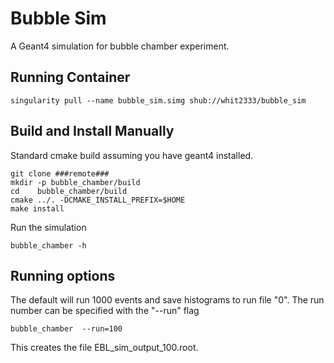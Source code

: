 Bubble Sim
==========

A Geant4 simulation for bubble chamber experiment.

Running Container
-----------------

```
singularity pull --name bubble_sim.simg shub://whit2333/bubble_sim
```

Build and Install Manually
--------------------------

Standard cmake build assuming you have geant4 installed.

```
git clone ###remote###
mkdir -p bubble_chamber/build
cd    bubble_chamber/build
cmake ../. -DCMAKE_INSTALL_PREFIX=$HOME
make install
```

Run the simulation

```
bubble_chamber -h
```

Running options
---------------

The default  will run 1000 events  and save histograms to run file "0".
The run number can be specified with the "--run" flag

```
bubble_chamber  --run=100
````

This creates the file EBL_sim_output_100.root.




